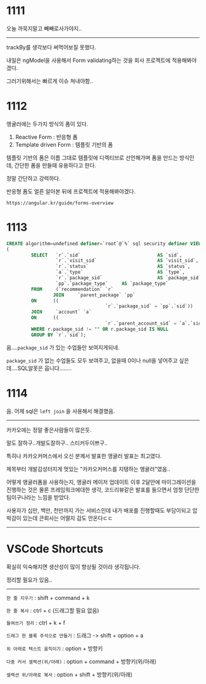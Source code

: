 # 1111

오늘 까묵지말고 빼빼로사가야지..

---

trackBy를 생각보다 써먹어보질 못했다.

내일은 ngModel을 사용해서 Form validating하는 것을 회사 프로젝트에 적용해봐야겠다.

그러기위해서는 빠르게 이슈 쳐내야함..





# 1112

앵귤러에는 두가지 방식의 폼이 있다.

1. Reactive Form : 반응형 폼
2. Template driven Form : 템플릿 기반의 폼



템플릿 기반의 폼은 이름 그대로 템플릿에 디렉티브로 선언해가며 폼을 만드는 방식인데, 간단한 폼을 만들때 유용하다고 한다.

정말 간단하고 강력하다.

반응형 폼도 얼른 알아본 뒤에 프로젝트에 적용해봐야겠다.

```
https://angular.kr/guide/forms-overview
```



# 1113

```sql
CREATE algorithm=undefined definer=`root`@`%` sql security definer VIEW `recommendation_list` AS 
( 
         SELECT   `r`.`sid`                            AS `sid`, 
                  `r`.`visit_sid`                      AS `visit_sid`, 
                  `r`.`status`                         AS `status`, 
                  `a`.`type`                           AS `type`, 
                  `r`.`package_sid`                    AS `package_sid`, 
                  `pp`.`package_type`     AS `package_type`
         FROM     (`recommendation` `r` 
	 	 		 JOIN     `parent_package` `pp` 
         ON      (( 
                                    `r`.`package_sid` = `pp`.`sid`))
         JOIN     `account` `a` 
         ON      (( 
                                    `r`.`parent_account_sid` = `a`.`sid`)))
         WHERE r.package_sid != "" OR r.package_sid IS NULL
         GROUP BY `r`.`sid`);
```

음....`package_sid` 가 있는 수업들만 보여지게되네.

`package_sid` 가 없는 수업들도 모두 보여주고, 없을때 0이나 null을 넣어주고 싶은데....SQL알못은 웁니댜........



# 1114

음. 어제 sql은 `left join` 을 사용해서 해결했음.

---

카카오에는 정말 좋은사람들이 많은듯.

말도 잘하구..개발도잘하구.. 스티커두이쁘구..

특히나 카카오커머스에서 오신 분께서 발표한 앵귤러 발표는 최고였다.

제목부터 개발감성터지게 멋있는 "카카오커머스를 지탱하는 앵귤러"였음..

어떻게 앵귤러폼을 사용하는지, 앵귤러 메이저 업데이트 이후 2달안에 마이그레이션을 진행하는 것은 물론 프레임워크에대한 생각, 코드리뷰같은 발표를 들으면서 엄청 단단한 팀이구나라는 느낌을 받았다.

사용자가 십만, 백만, 천만까지 가는 서비스인데 내가 배포를 진행할때도 부담이되고 압박감이 있는데 큰회사는 어떨지 감도 안온다ㄷㄷ



---



# VSCode Shortcuts

확실히 익숙해지면 생산성이 많이 향상될 것이라 생각됩니다.

정리할 필요가 있음..

---



`한 줄 지우기` : shift + command + k

`한 줄 복사` : ctrl + c (드래그할 필요 없음)

`들여쓰기 정리` : ctrl + k + f

`드래그 한 블록 주석으로 만들기` : 드래그 -> shift + option + a

`위 아래로 텍스트 움직이기` : option + 방향키

`다중 커서 셀렉션(위/아래)` : option + command + 방향키(위/아래)

`셀렉션 위/아래로 복사` : option + shift + 방향키(위/아래)


